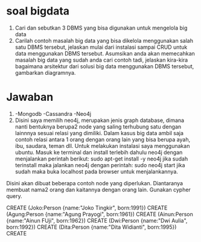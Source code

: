 # soal bigdata
1. Cari dan sebutkan 3 DBMS yang bisa digunakan untuk mengelola big data
2. Carilah contoh masalah big data yang bisa dikelola menggunakan salah satu DBMS tersebut, jelaskan mulai dari instalasi sampai CRUD untuk data menggunakan DBMS tersebut. Asumsikan anda akan memecahkan masalah big data yang sudah anda cari contoh tadi, jelaskan kira-kira bagaimana arsitektur dari solusi big data menggunakan DBMS tersebut, gambarkan diagramnya.

# Jawaban 

1. -Mongodb -Cassandra -Neo4j
2. Disini saya memilih neo4j, merupakan jenis graph database, dimana nanti bentuknya berupa2 node yang saling terhubung satu dengan lainnnya sesuai relasi yang dimiliki. Dalam kasus big data ambil saja contoh relasi antara 1 orang dengan orang lain yang bisa berupa ayah, ibu, saudara, teman dll.
Untuk melakukan instalasi saya menggunakan ubuntu. Masuk ke terminal dan install terlebih dahulu neo4j dengan menjalankan perintah berikut:
sudo apt-get install -y neo4j
jika sudah terinstall maka jalankan neo4j dengan perintah:
sudo neo4j start
jika sudah maka buka localhost pada browser untuk menjalankannya.

Disini akan dibuat beberapa contoh node yang diperlukan. Diantaranya membuat nama2 orang dan kaitannya dengan orang lain. Gunakan cypher query.

CREATE (Joko:Person {name:"Joko Tingkir", born:1991})
CREATE (Agung:Person {name:"Agung Prayogi", born:1961})
CREATE (Ainun:Person {name:"Ainun FUji", born:1962})
CREATE (Dwi:Person {name:"Dwi Aulia", born:1992})
CREATE (Dita:Person {name:"Dita Widianti", born:1995})
CREATE



